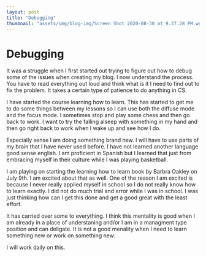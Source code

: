 ```yaml
---
layout: post
title: "Debugging"
thumbnail: "assets/img/blog-img/Screen Shot 2020-08-30 at 9.37.28 PM.webp"
---
```


# Debugging

It was a struggle when I first started out trying to figure out how to debug some of the issues when creating my blog. 
I now understand the process.  You have to read everything out loud and think what is it I need to find out to fix the problem. 
It takes a certain type of patience to do anything in CS. 

I have started the course learning how to learn.  This has started to get me to do some things between my lessons so I can use 
both the diffuse mode and the focus mode.  I sometimes stop and play some chess and then go back to work.  I want to try the falling alseep 
with something in my hand and then go right back to work when I wake up and see how I do. 

Especially sense I am doing something brand new.  I will have to use parts of my brain that I have never used before.  I have not learned 
another language good sense english.  I am proficient in Spanish but I learned that just from embracing myself in their culture while I was 
playing basketball.  

I am playing on starting the learning how to learn book by Barbra Oakley on July 9th.  I am excited about that as well.  One of the reason
I am excited is because I never really applied myself in school so I do not really know how to learn exactly.  I did not do much trial and 
error while I was in school.  I was just thinking how can I get this done and get a good great with the least effort. 

It has carried over some to everything.  I think this mentality is good when I am already in a place of understaning and/or I am in a managment
type position and can deligate.  It is not a good menality when I need to learn something new or work on something new. 

I will work daily on this. 
